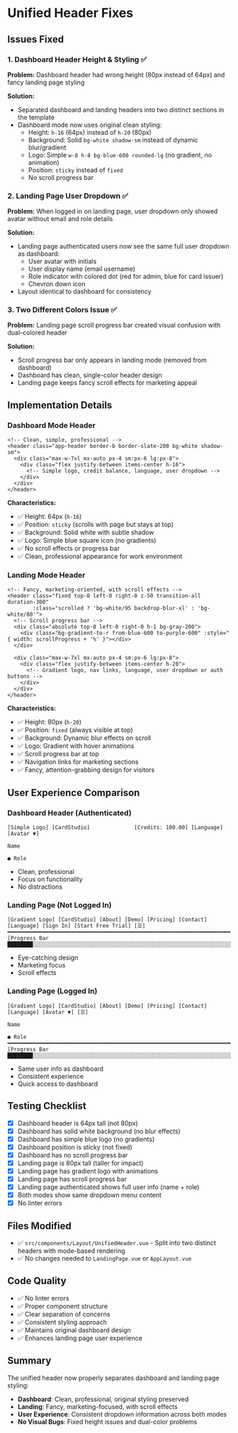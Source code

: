 # Unified Header Fixes

## Issues Fixed

### 1. Dashboard Header Height & Styling ✅
**Problem:** Dashboard header had wrong height (80px instead of 64px) and fancy landing page styling

**Solution:** 
- Separated dashboard and landing headers into two distinct sections in the template
- Dashboard mode now uses original clean styling:
  - Height: `h-16` (64px) instead of `h-20` (80px)
  - Background: Solid `bg-white shadow-sm` instead of dynamic blur/gradient
  - Logo: Simple `w-8 h-8 bg-blue-600 rounded-lg` (no gradient, no animation)
  - Position: `sticky` instead of `fixed`
  - No scroll progress bar

### 2. Landing Page User Dropdown ✅
**Problem:** When logged in on landing page, user dropdown only showed avatar without email and role details

**Solution:**
- Landing page authenticated users now see the same full user dropdown as dashboard:
  - User avatar with initials
  - User display name (email username)
  - Role indicator with colored dot (red for admin, blue for card issuer)
  - Chevron down icon
- Layout identical to dashboard for consistency

### 3. Two Different Colors Issue ✅
**Problem:** Landing page scroll progress bar created visual confusion with dual-colored header

**Solution:**
- Scroll progress bar only appears in landing mode (removed from dashboard)
- Dashboard has clean, single-color header design
- Landing page keeps fancy scroll effects for marketing appeal

## Implementation Details

### Dashboard Mode Header
```vue
<!-- Clean, simple, professional -->
<header class="app-header border-b border-slate-200 bg-white shadow-sm">
  <div class="max-w-7xl mx-auto px-4 sm:px-6 lg:px-8">
    <div class="flex justify-between items-center h-16">
      <!-- Simple logo, credit balance, language, user dropdown -->
    </div>
  </div>
</header>
```

**Characteristics:**
- ✅ Height: 64px (`h-16`)
- ✅ Position: `sticky` (scrolls with page but stays at top)
- ✅ Background: Solid white with subtle shadow
- ✅ Logo: Simple blue square icon (no gradients)
- ✅ No scroll effects or progress bar
- ✅ Clean, professional appearance for work environment

### Landing Mode Header
```vue
<!-- Fancy, marketing-oriented, with scroll effects -->
<header class="fixed top-0 left-0 right-0 z-50 transition-all duration-300"
        :class="scrolled ? 'bg-white/95 backdrop-blur-xl' : 'bg-white/80'">
  <!-- Scroll progress bar -->
  <div class="absolute top-0 left-0 right-0 h-1 bg-gray-200">
    <div class="bg-gradient-to-r from-blue-600 to-purple-600" :style="{ width: scrollProgress + '%' }"></div>
  </div>
  
  <div class="max-w-7xl mx-auto px-4 sm:px-6 lg:px-8">
    <div class="flex justify-between items-center h-20">
      <!-- Gradient logo, nav links, language, user dropdown or auth buttons -->
    </div>
  </div>
</header>
```

**Characteristics:**
- ✅ Height: 80px (`h-20`)
- ✅ Position: `fixed` (always visible at top)
- ✅ Background: Dynamic blur effects on scroll
- ✅ Logo: Gradient with hover animations
- ✅ Scroll progress bar at top
- ✅ Navigation links for marketing sections
- ✅ Fancy, attention-grabbing design for visitors

## User Experience Comparison

### Dashboard Header (Authenticated)
```
[Simple Logo] [CardStudio]              [Credits: 100.00] [Language] [Avatar ▼]
                                                                       Name
                                                                       ● Role
```
- Clean, professional
- Focus on functionality
- No distractions

### Landing Page (Not Logged In)
```
[Gradient Logo] [CardStudio] [About] [Demo] [Pricing] [Contact] [Language] [Sign In] [Start Free Trial] [☰]
━━━━━━━━━━━━━━━━━━━━━━━━━━━━━━━━━━━━━━━━━━━━━━━━━━━━━━━━━━━━━━━━━━━━━━━━━━━━━━━━━━━━━━━━━━━━━━━━━━
[Progress Bar ████████░░░░░░░░░░░░░░░░░░░░░░░░░░░░░░░░░░░░░░░░░░░░░░░░░░░░░░░░░░░░░░░░░░░░░░░░░]
```
- Eye-catching design
- Marketing focus
- Scroll effects

### Landing Page (Logged In)
```
[Gradient Logo] [CardStudio] [About] [Demo] [Pricing] [Contact] [Language] [Avatar ▼] [☰]
                                                                              Name
                                                                              ● Role
━━━━━━━━━━━━━━━━━━━━━━━━━━━━━━━━━━━━━━━━━━━━━━━━━━━━━━━━━━━━━━━━━━━━━━━━━━━━━━━━━━━━━━━━━━━━━━━━━━
[Progress Bar ████████░░░░░░░░░░░░░░░░░░░░░░░░░░░░░░░░░░░░░░░░░░░░░░░░░░░░░░░░░░░░░░░░░░░░░░░░░]
```
- Same user info as dashboard
- Consistent experience
- Quick access to dashboard

## Testing Checklist

- [x] Dashboard header is 64px tall (not 80px)
- [x] Dashboard has solid white background (no blur effects)
- [x] Dashboard has simple blue logo (no gradients)
- [x] Dashboard position is sticky (not fixed)
- [x] Dashboard has no scroll progress bar
- [x] Landing page is 80px tall (taller for impact)
- [x] Landing page has gradient logo with animations
- [x] Landing page has scroll progress bar
- [x] Landing page authenticated shows full user info (name + role)
- [x] Both modes show same dropdown menu content
- [x] No linter errors

## Files Modified

- ✅ `src/components/Layout/UnifiedHeader.vue` - Split into two distinct headers with mode-based rendering
- ✅ No changes needed to `LandingPage.vue` or `AppLayout.vue`

## Code Quality

- ✅ No linter errors
- ✅ Proper component structure
- ✅ Clear separation of concerns
- ✅ Consistent styling approach
- ✅ Maintains original dashboard design
- ✅ Enhances landing page user experience

## Summary

The unified header now properly separates dashboard and landing page styling:
- **Dashboard**: Clean, professional, original styling preserved
- **Landing**: Fancy, marketing-focused, with scroll effects
- **User Experience**: Consistent dropdown information across both modes
- **No Visual Bugs**: Fixed height issues and dual-color problems


